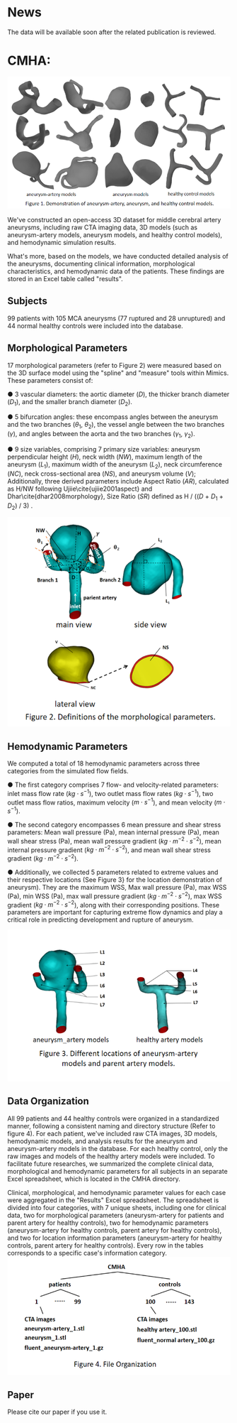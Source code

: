 # News

The data will be available soon after the related publication is reviewed. 

# CMHA:
![image text](https://github.com/CMHA-1/CMHA/blob/main/images/home%20page.png "DBSCAN Performance Comparison")

We've constructed an open-access 3D dataset for middle cerebral artery aneurysms, including raw CTA imaging data, 3D models (such as aneurysm-artery models, aneurysm models, and healthy control models), and hemodynamic simulation results.

What's more, based on the models, we have conducted detailed analysis of the aneurysms, documenting clinical information, morphological characteristics, and hemodynamic data of the patients. These findings are stored in an Excel table called "results".

## Subjects

99 patients with 105 MCA aneurysms (77 ruptured and 28 unruptured) and 44 normal healthy controls were included into the database.

## Morphological Parameters

17 morphological parameters (refer to Figure 2) were measured based on the 3D surface model using the "spline" and "measure" tools within Mimics. These parameters consist of:

  ● 3 vascular diameters: the aortic diameter ($D$), the thicker branch diameter ($D_{1}$), and the smaller branch diameter ($D_{2}$).

  ● 5 bifurcation angles: these encompass angles between the aneurysm and the two branches ($\theta_{1}$, $\theta_{2}$), the vessel angle between the two branches ($\gamma$), and angles between the aorta and the two branches ($\gamma_{1}$, $\gamma_{2}$).

  ● 9 size variables, comprising 7 primary size variables: aneurysm perpendicular height ($H$), neck width ($NW$), maximum length of the aneurysm ($L_{1}$), maximum width of the aneurysm ($L_{2}$), neck circumference ($NC$), neck cross-sectional area ($NS$), and aneurysm volume ($V$); Additionally, three derived parameters include Aspect Ratio ($AR$), calculated as H/NW following Ujiie\cite{ujiie2001aspect} and Dhar\cite{dhar2008morphology}, Size Ratio ($SR$) defined as H / (($D$ + $D_{1}$ + $D_{2}$) / 3) .

![](images/morphological.png)

## Hemodynamic Parameters
We computed a total of 18 hemodynamic parameters across three categories from the simulated flow fields.

  ● The first category comprises 7 flow- and velocity-related parameters: inlet mass flow rate ($kg\cdot s^{-1}$), two outlet mass flow rates ($kg\cdot s^{-1}$), two outlet mass flow ratios, maximum velocity ($m\cdot s^{-1}$), and mean velocity ($m\cdot s^{-1}$).

  ● The second category encompasses 6 mean pressure and shear stress parameters: Mean wall pressure (Pa), mean internal pressure (Pa), mean wall shear stress (Pa), mean wall pressure gradient ($kg\cdot m^{-2}\cdot s^{-2}$), mean internal pressure gradient ($kg\cdot m^{-2}\cdot s^{-2}$), and mean wall shear stress gradient ($kg\cdot m^{-2}\cdot s^{-2}$).

  ● Additionally, we collected 5 parameters related to extreme values and their respective locations (See Figure 3} for the location demonstration of aneurysm). They are the maximum WSS, Max wall pressure (Pa), max WSS (Pa), min WSS (Pa), max wall pressure gradient ($kg\cdot m^{-2}\cdot s^{-2}$), max WSS gradient ($kg\cdot m^{-2}\cdot s^{-2}$), along with their corresponding positions. These parameters are important for capturing extreme flow dynamics and play a critical role in predicting development and rupture of aneurysm.

![](images/position.png)

## Data Organization

All 99 patients and 44 healthy controls were organized in a standardized manner, following a consistent naming and directory structure (Refer to figure 4). For each patient, we've included raw CTA images, 3D models, hemodynamic models, and analysis results for the aneurysm and aneurysm-artery models in the database. For each healthy control, only the raw images and models of the healthy artery models were included. To facilitate future researches, we summarized the complete clinical data, morphological and hemodynamic parameters for all subjects in an separate Excel spreadsheet, which is located in the CMHA directory. 

Clinical, morphological, and hemodynamic parameter values for each case were aggregated in the "Results" Excel spreadsheet. The spreadsheet is divided into four categories, with 7 unique sheets, including one for clinical data, two for morphological parameters (aneurysm-artery for patients and parent artery for healthy controls), two for hemodynamic parameters (aneurysm-artery for healthy controls, parent artery for healthy controls), and two for location information parameters (aneurysm-artery for healthy controls, parent artery for healthy controls). Every row in the tables corresponds to a specific case's information category.
![](images/organization.png)

## Paper

Please cite our paper if you use it.
